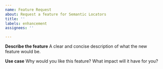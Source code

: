 ```yaml
---
name: Feature Request
about: Request a feature for Semantic Locators
title: ''
labels: enhancement
assignees: ''

---
```


**Describe the feature**
A clear and concise description of what the new feature would be.

**Use case**
Why would you like this feature? What impact will it have for you?

